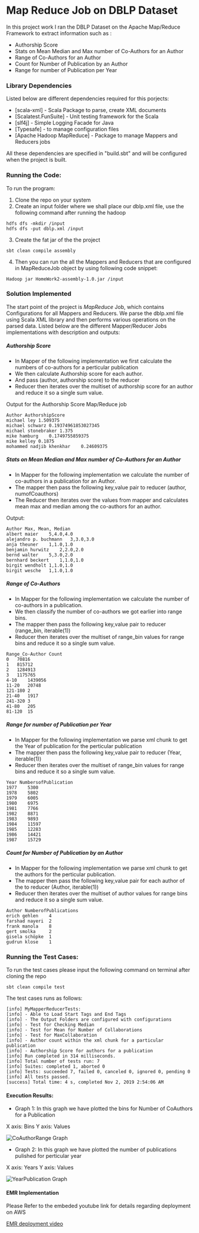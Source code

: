 # Map Reduce Job on DBLP Dataset
In this project work I ran the DBLP Dataset on the Apache Map/Reduce Framework to extract information such as :
* Authorship Score
* Stats on Mean Median and Max number of Co-Authors for an Author
* Range of Co-Authors for an Author
* Count for Number of Publication by an Author
* Range for number of Publication per Year

### Library Dependencies 

Listed below are different dependencies required for this porjects:

* [scala-xml] - Scala Package to parse, create XML documents
* [Scalatest.FunSuite] - Unit testing framework for the Scala
* [slf4j] - Simple Logging Facade for Java 
* [Typesafe] - to manage configuration files
* [Apache Hadoop MapReduce] - Package to manage Mappers and Reducers jobs


All these dependencies are specified in "build.sbt" and will be configured when the project is 
built.  

### Running the Code:

To run the program:
1. Clone the repo on your system
2. Create an input folder where we shall place our dblp.xml file, use the following command after running the hadoop 
```
hdfs dfs -mkdir /input
hdfs dfs -put dblp.xml /input
```
3. Create the fat jar of the the project
```
sbt clean compile assembly
```
4. Then you can run the all the Mappers and Reducers that are configured in MapReduceJob object by using following code snippet:
```
Hadoop jar HomeWork2-assembly-1.0.jar /input
```

### Solution Implemented

 The start point of the project is *MapReduce* Job, which contains Configurations for all Mappers and Reducers.
 We parse the dblp.xml file using Scala XML library and then performs various operations on the parsed data.
 Listed below are the different Mapper/Reducer Jobs implementations with description and outputs:

##### Authorship Score

+ In Mapper of the following implementation we first calculate the numbers of co-authors for a perticular publication
+ We then calculate Authorship score for each author.
+ And pass (author, authorship score) to the reducer
+ Reducer then iterates over the multiset of authorship score for an author and reduce it so a single sum value.

Output for the Authorship Score Map/Reduce job
```
Author AuthorshipScore
michael ley	1.509375
michael schwarz	0.19374961853027345
michael stonebraker	1.375
mike hamburg	0.1749755859375
mike kelley	0.1875
mohammed nadjib khenkhar	0.24609375
```
#####  Stats on Mean Median and Max number of Co-Authors for an Author
 + In Mapper for the following implementation we calculate the number of co-authors in a publication for an Author.
 + The mapper then pass the following key,value pair to reducer (author, numofCoauthors)
 + The Reducer then iterates over the values from mapper and calculates mean max and median among the co-authors for an author.
 
Output:
```
Author Max, Mean, Median
albert maier	5,4.0,4.0
alejandro p. buchmann	3,3.0,3.0
anja theuner	1,1.0,1.0
benjamin hurwitz	2,2.0,2.0
bernd walter	5,3.0,2.0
bernhard beckert	1,1.0,1.0
birgit wendholt	1,1.0,1.0
birgit wesche	1,1.0,1.0
```
##### Range of Co-Authors 
+ In Mapper for the following implementation we calculate the number of co-authors in a publication.
+ We then classify the number of co-authors we got earlier into range bins.
+ The mapper then pass the following key,value pair to reducer (range_bin, iterable(1))
+ Reducer then iterates over the multiset of range_bin values for range bins and reduce it so a single sum value.
```
Range_Co-Author Count
0	70816
1	815712
2	1284913
3	1175765
4-10	1439056
11-20	20748
121-180	2
21-40	1917
241-320	3
41-80	205
81-120	15
```
##### Range for number of Publication per Year
+ In Mapper for the following implementation we parse xml chunk to get the Year of publication for the perticular publication
+ The mapper then pass the following key,value pair to reducer (Year, iterable(1))
+ Reducer then iterates over the multiset of range_bin values for range bins and reduce it so a single sum value.
```
Year NumbersofPublication
1977	5300
1978	5802
1979	6005
1980	6975
1981	7766
1982	8871
1983	9893
1984	11597
1985	12283
1986	14421
1987	15729
```
##### Count for Number of Publication by an Author
+ In Mapper for the following implementation we parse xml chunk to get the authors for the perticular publication.
+ The mapper then pass the following key,value pair for each author of the to reducer (Author, iterable(1))
+ Reducer then iterates over the multiset of author values for range bins and reduce it so a single sum value.
```
Author NumberofPublications
erich gehlen	4
farshad nayeri	2
frank manola	8
gert smolka	    2
gisela schöpke	1
gudrun klose	1
```

### Running the Test Cases:

To run the test cases please input the following command on terminal after cloning the repo 
```
sbt clean compile test
```
The test cases runs as follows:
```
[info] MyMapperReducerTests:
[info] - Able to Load Start Tags and End Tags
[info] - The Output Folders are configured with configurations
[info] - Test for Checking Median
[info] - Test for Mean for Number of Collaborations
[info] - Test for MaxCollaboration 
[info] - Author count within the xml chunk for a particular publication 
[info] - Authorship Score for authors for a publication
[info] Run completed in 314 milliseconds.
[info] Total number of tests run: 7
[info] Suites: completed 1, aborted 0
[info] Tests: succeeded 7, failed 0, canceled 0, ignored 0, pending 0
[info] All tests passed.
[success] Total time: 4 s, completed Nov 2, 2019 2:54:06 AM
```
#### Execution Results:
+ Graph 1: In this graph we have plotted the bins for Number of CoAuthors for a Publication

X axis: Bins
Y axis: Values

![CoAuthorRange Graph](/src/main/resources/CoAuthorRange.png)

+ Graph 2: In this graph we have plotted the number of publications pulished for perticular year

X axis: Years
Y axis: Values

![YearPublication Graph](/src/main/resources/PublicationYears.png)

#### EMR Implementation
Please Refer to the embeded youtube link for details regarding deployment on AWS

[EMR deployment video](https://www.youtube.com/watch?v=i9KrH4qymZk&t=2s)
